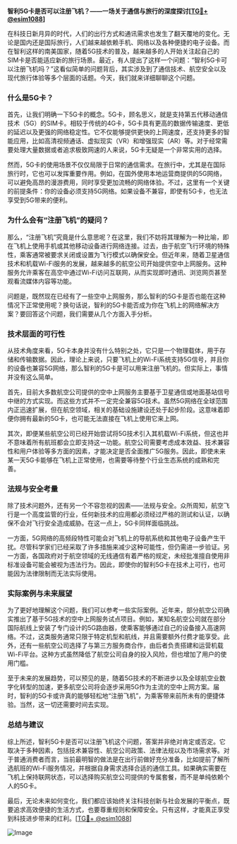 **智利5G卡是否可以注册飞机？——一场关于通信与旅行的深度探讨[[TG💪+ @esim1088](https://t.me/s/esim1088)]**

在科技日新月异的时代，人们的出行方式和通讯需求也发生了翻天覆地的变化。无论是国内还是国际旅行，人们越来越依赖手机、网络以及各种便捷的电子设备。而在智利这样的南美国家，随着5G技术的普及，越来越多的人开始关注起自己的SIM卡是否能适应新的旅行场景。最近，有人提出了这样一个问题：“智利5G卡可以注册飞机吗？”这看似简单的问题背后，其实涉及到了通信技术、航空安全以及现代旅行体验等多个层面的话题。今天，我们就来详细聊聊这个问题。

### 什么是5G卡？

首先，让我们明确一下5G卡的概念。5G卡，顾名思义，就是支持第五代移动通信技术（5G）的SIM卡。相较于传统的4G卡，5G卡具有更高的数据传输速度、更低的延迟以及更强的网络稳定性。它不仅能够提供更快的上网速度，还支持更多的智能应用，比如高清视频通话、虚拟现实（VR）和增强现实（AR）等。对于经常需要处理大量数据或者追求极致网速的人来说，5G卡无疑是一个非常实用的选择。

然而，5G卡的使用场景不仅仅局限于日常的通信需求。在旅行中，尤其是在国际旅行时，它也可以发挥重要作用。例如，在国外使用本地运营商提供的5G网络，可以避免高昂的漫游费用，同时享受更加流畅的网络体验。不过，这里有一个关键的前提条件：你的设备必须支持5G网络。如果设备不兼容，即使有5G卡，也无法享受到5G带来的便利。

### 为什么会有“注册飞机”的疑问？

那么，“注册飞机”究竟是什么意思呢？在这里，我们不妨将其理解为一种比喻，即在飞机上使用手机或其他移动设备进行网络连接。过去，由于航空飞行环境的特殊性，乘客通常被要求关闭或设置为飞行模式以确保安全。但近年来，随着卫星通信技术和机载Wi-Fi服务的发展，越来越多的航空公司开始提供空中上网服务。这种服务允许乘客在高空中通过Wi-Fi访问互联网，从而实现即时通讯、浏览网页甚至观看流媒体内容等功能。

问题是，既然现在已经有了一些空中上网服务，那么智利的5G卡是否也能在这种情况下正常使用呢？换句话说，智利的5G卡能否成为你在飞机上的网络解决方案？要回答这个问题，我们需要从几个方面入手分析。

### 技术层面的可行性

从技术角度来看，5G卡本身并没有什么特别之处，它只是一个物理载体，用于存储和传输数据。因此，理论上来说，只要飞机上的Wi-Fi系统支持5G信号，并且你的设备也兼容5G网络，那么智利的5G卡是可以用来注册飞机的。但实际上，事情并没有这么简单。

首先，目前大多数航空公司提供的空中上网服务主要基于卫星通信或地面基站信号中继的方式实现。而这些方式并不一定完全兼容5G技术。虽然5G网络在全球范围内正迅速扩展，但在航空领域，相关的基础设施建设还处于起步阶段。这意味着即便你拥有最新的5G卡，也可能无法直接在飞机上使用它来上网。

其次，即便某些航空公司已经开始尝试将5G技术引入其机载Wi-Fi系统，但这也并不意味着所有航班都会立即支持这一功能。航空公司需要考虑成本效益、技术兼容性和用户体验等多方面的因素，才能决定是否全面推广5G服务。因此，即使未来某一天5G卡能够在飞机上正常使用，也需要等待整个行业生态系统的成熟和完善。

### 法规与安全考量

除了技术问题外，还有另一个不容忽视的因素——法规与安全。众所周知，航空飞行是一个高度监管的行业，任何新技术的应用都必须经过严格的测试和认证，以确保不会对飞行安全造成威胁。在这一点上，5G卡同样面临挑战。

一方面，5G网络的高频段特性可能会对飞机上的导航系统和其他电子设备产生干扰。尽管科学家们已经采取了许多措施来减少这种可能性，但仍需进一步验证。另一方面，各国政府对于航空领域的无线通信有着严格的规定，未经批准擅自使用非标准设备可能会被视为违法行为。因此，即使你的智利5G卡在技术上可行，也可能因为法律限制而无法实际使用。

### 实际案例与未来展望

为了更好地理解这个问题，我们可以参考一些实际案例。近年来，部分航空公司确实推出了基于5G技术的空中上网服务试点项目。例如，某知名航空公司就在部分国际航线上安装了专门设计的5G路由器，使乘客能够通过自己的设备接入高速网络。不过，这类服务通常只限于特定机型和航线，并且需要额外付费才能享受。此外，还有一些航空公司选择了与第三方服务商合作，由后者负责搭建和运营机载Wi-Fi平台。这种方式虽然降低了航空公司自身的投入风险，但也增加了用户的使用门槛。

至于未来的发展趋势，可以预见的是，随着5G技术的不断进步以及全球航空业数字化转型的加速，更多航空公司将会逐步采用5G作为主流的空中上网方案。届时，智利的5G卡或许真的能够轻松地“注册飞机”，为乘客带来前所未有的便捷体验。当然，这一切还需要时间去实现。

### 总结与建议

综上所述，智利5G卡是否可以注册飞机这个问题，答案并非绝对肯定或否定。它取决于多种因素，包括技术兼容性、航空公司政策、法律法规以及市场需求等。对于普通消费者而言，当前最明智的做法是在出行前做好充分准备，比如提前了解所选航班的Wi-Fi服务情况，并根据自身需求选择合适的通信工具。如果确实需要在飞机上保持联网状态，可以选择购买航空公司提供的专属套餐，而不是单纯依赖个人的5G卡。

最后，无论未来如何变化，我们都应该始终关注科技创新与社会发展的平衡点，既要追求高效便捷的生活方式，也要尊重规则和保障安全。只有这样，才能真正享受到科技进步带来的红利。[[TG💪+ @esim1088](https://t.me/s/esim1088)] 

![Image](https://i.postimg.cc/4NQfJmqS/Snipaste-2025-05-13-00-14-12.png)